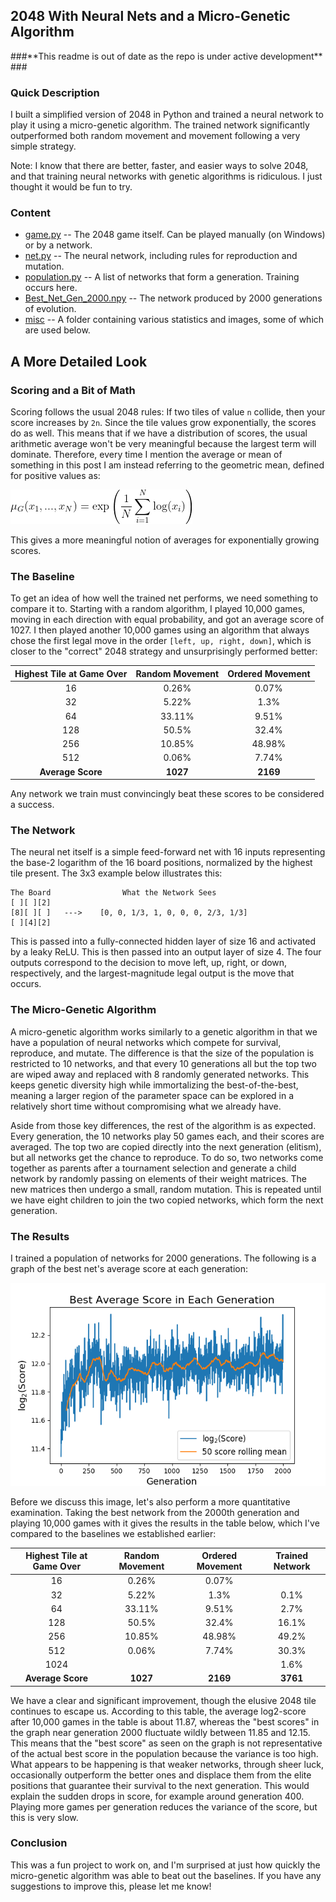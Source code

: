 ## 2048 With Neural Nets and a Micro-Genetic Algorithm ##

###\*\*This readme is out of date as the repo is under active development** ###

### Quick Description ###
I built a simplified version of 2048 in Python and trained a neural network to play it using a micro-genetic algorithm.  The trained network significantly outperformed both random movement and movement following a very simple strategy.

Note:  I know that there are better, faster, and easier ways to solve 2048, and that training neural networks with genetic algorithms is ridiculous.  I just thought it would be fun to try.

### Content ###
* [game.py](https://github.com/clambro/2048-Micro-Genetic/blob/master/src/game.py) -- The 2048 game itself.  Can be played manually (on Windows) or by a network.
* [net.py](https://github.com/clambro/2048-Micro-Genetic/blob/master/src/net.py) -- The neural network, including rules for reproduction and mutation.
* [population.py](https://github.com/clambro/2048-Micro-Genetic/blob/master/src/population.py) -- A list of networks that form a generation.  Training occurs here.
* [Best_Net_Gen_2000.npy](https://github.com/clambro/2048-Micro-Genetic/blob/master/Best_Net_Gen_2000.npy) -- The network produced by 2000 generations of evolution.
* [misc](https://github.com/clambro/2048-Micro-Genetic/tree/master/misc) -- A folder containing various statistics and images, some of which are used below.


## A More Detailed Look ##
### Scoring and a Bit of Math ###
Scoring follows the usual 2048 rules:  If two tiles of value `n` collide, then your score increases by `2n`.  Since the tile values grow exponentially, the scores do as well.  This means that if we have a distribution of scores, the usual arithmetic average won't be very meaningful because the largest term will dominate.  Therefore, every time I mention the average or mean of something in this post I am instead referring to the geometric mean, defined for positive values as:

![Geometric Mean](misc/geometric_mean.png)

This gives a more meaningful notion of averages for exponentially growing scores.


### The Baseline ###
To get an idea of how well the trained net performs, we need something to compare it to.  Starting with a random algorithm, I played 10,000 games, moving in each direction with equal probability, and got an average score of 1027.  I then played another 10,000 games using an algorithm that always chose the first legal move in the order `[left, up, right, down]`, which is closer to the "correct" 2048 strategy and unsurprisingly performed better:

Highest Tile at Game Over | Random Movement | Ordered Movement
:------------------------:|:---------------:|:---------------:
16 | 0.26% | 0.07%
32 | 5.22% | 1.3%
64 | 33.11% | 9.51%
128 | 50.5% | 32.4%
256 | 10.85% | 48.98%
512 | 0.06% | 7.74%
**Average Score** | **1027** | **2169**

Any network we train must convincingly beat these scores to be considered a success.


### The Network ###
The neural net itself is a simple feed-forward net with 16 inputs representing the base-2 logarithm of the 16 board positions, normalized by the highest tile present.  The 3x3 example below illustrates this:
```
The Board                What the Network Sees
[ ][ ][2]
[8][ ][ ]   --->    [0, 0, 1/3, 1, 0, 0, 0, 2/3, 1/3]
[ ][4][2]
```
This is passed into a fully-connected hidden layer of size 16 and activated by a leaky ReLU.  This is then passed into an output layer of size 4.  The four outputs correspond to the decision to move left, up, right, or down, respectively, and the largest-magnitude legal output is the move that occurs.


### The Micro-Genetic Algorithm ###
A micro-genetic algorithm works similarly to a genetic algorithm in that we have a population of neural networks which compete for survival, reproduce, and mutate.  The difference is that the size of the population is restricted to 10 networks, and that every 10 generations all but the top two are wiped away and replaced with 8 randomly generated networks.  This keeps genetic diversity high while immortalizing the best-of-the-best, meaning a larger region of the parameter space can be explored in a relatively short time without compromising what we already have.

Aside from those key differences, the rest of the algorithm is as expected.  Every generation, the 10 networks play 50 games each, and their scores are averaged.  The top two are copied directly into the next generation (elitism), but all networks get the chance to reproduce.  To do so, two networks come together as parents after a tournament selection and generate a child network by randomly passing on elements of their weight matrices.  The new matrices then undergo a small, random mutation.  This is repeated until we have eight children to join the two copied networks, which form the next generation.


### The Results ###
I trained a population of networks for 2000 generations.  The following is a graph of the best net's average score at each generation:

![Evolution of Scores](misc/scores2000generations.png)

Before we discuss this image, let's also perform a more quantitative examination.  Taking the best network from the 2000th generation and playing 10,000 games with it gives the results in the table below, which I've compared to the baselines we established earlier:

Highest Tile at Game Over | Random Movement | Ordered Movement | Trained Network
:------------------------:|:---------------:|:----------------:|:----------:
16 | 0.26% | 0.07% | 
32 | 5.22% | 1.3% | 0.1%
64 | 33.11% | 9.51% | 2.7%
128 | 50.5% | 32.4% | 16.1%
256 | 10.85% | 48.98% | 49.2%
512 | 0.06% | 7.74% | 30.3%
1024 |  |  | 1.6%
**Average Score** | **1027** | **2169** | **3761**

We have a clear and significant improvement, though the elusive 2048 tile continues to escape us.  According to this table, the average log2-score after 10,000 games in the table is about 11.87, whereas the "best scores" in the graph near generation 2000 fluctuate wildly between 11.85 and 12.15.  This means that the "best score" as seen on the graph is not representative of the actual best score in the population because the variance is too high.  What appears to be happening is that weaker networks, through sheer luck, occasionally outperform the better ones and displace them from the elite positions that guarantee their survival to the next generation.  This would explain the sudden drops in score, for example around generation 400.  Playing more games per generation reduces the variance of the score, but this is very slow.


### Conclusion ###
This was a fun project to work on, and I'm surprised at just how quickly the micro-genetic algorithm was able to beat out the baselines.  If you have any suggestions to improve this, please let me know!
